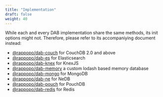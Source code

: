```yaml
---
title: "Implementation"
draft: false
weight: 40
---
```


While each and every DAB implementation share the same methods, its init options might not. Therefore, please refer to its accompaniying document instead:

* [@rappopo/dab-couch](https://github.com/rappopo/dab-couch) for CouchDB 2.0 and above
* [@rappopo/dab-es](https://github.com/rappopo/dab-es) for Elasticsearch
* [@rappopo/dab-knex](https://github.com/rappopo/dab-knex) for KnexJS
* [@rappopo/dab-memory](https://github.com/rappopo/dab-memory) a custom lodash based memory database
* [@rappopo/dab-mongo](https://github.com/rappopo/dab-mongo) for MongoDB
* [@rappopo/dab-ne](https://github.com/rappopo/dab-ne) for NeDB
* [@rappopo/dab-pouch](https://github.com/rappopo/dab-pouch) for PouchDB
* [@rappopo/dab-redis](https://github.com/rappopo/dab-redis) for Redis

